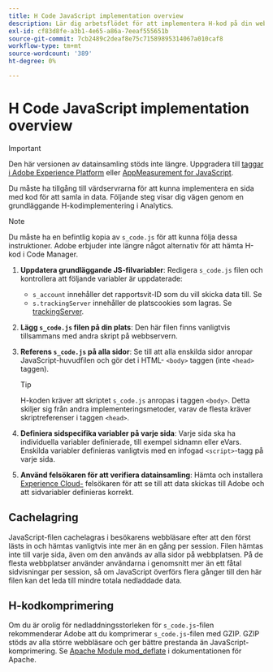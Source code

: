 ```yaml
---
title: H Code JavaScript implementation overview
description: Lär dig arbetsflödet för att implementera H-kod på din webbplats.
exl-id: cf83d8fe-a3b1-4e65-a86a-7eeaf555651b
source-git-commit: 7cb2489c2deaf8e75c71589895314067a010caf8
workflow-type: tm+mt
source-wordcount: '389'
ht-degree: 0%

---
```


# H Code JavaScript implementation overview

>[!IMPORTANT]
>
>Den här versionen av datainsamling stöds inte längre. Uppgradera till [taggar i Adobe Experience Platform](../../launch/overview.md) eller [AppMeasurement for JavaScript](../overview.md).

Du måste ha tillgång till värdservrarna för att kunna implementera en sida med kod för att samla in data. Följande steg visar dig vägen genom en grundläggande H-kodimplementering i Analytics.

>[!NOTE]
>
>Du måste ha en befintlig kopia av `s_code.js` för att kunna följa dessa instruktioner. Adobe erbjuder inte längre något alternativ för att hämta H-kod i Code Manager.

1. **Uppdatera grundläggande JS-filvariabler**: Redigera  `s_code.js` filen och kontrollera att följande variabler är uppdaterade:
   * `s_account` innehåller det rapportsvit-ID som du vill skicka data till. Se
   * `s.trackingServer` innehåller de platscookies som lagras. Se [trackingServer](../../vars/config-vars/trackingserver.md).
1. **Lägg  `s_code.js` filen på din plats**: Den här filen finns vanligtvis tillsammans med andra skript på webbservern.
1. **Referens  `s_code.js` på alla sidor**: Se till att alla enskilda sidor anropar JavaScript-huvudfilen och gör det i HTML- `<body>` taggen (inte  `<head>` taggen).

   >[!TIP]
   >
   >H-koden kräver att skriptet `s_code.js` anropas i taggen `<body>`. Detta skiljer sig från andra implementeringsmetoder, varav de flesta kräver skriptreferenser i taggen `<head>`.
1. **Definiera sidspecifika variabler på varje sida**: Varje sida ska ha individuella variabler definierade, till exempel sidnamn eller eVars. Enskilda variabler definieras vanligtvis med en infogad `<script>`-tagg på varje sida.
1. **Använd felsökaren för att verifiera datainsamling**: Hämta och installera  [Experience Cloud-](../../validate/debugger.md) felsökaren för att se till att data skickas till Adobe och att sidvariabler definieras korrekt.

## Cachelagring

JavaScript-filen cachelagras i besökarens webbläsare efter att den först lästs in och hämtas vanligtvis inte mer än en gång per session. Filen hämtas inte till varje sida, även om den används av alla sidor på webbplatsen. På de flesta webbplatser använder användarna i genomsnitt mer än ett fåtal sidvisningar per session, så om JavaScript överförs flera gånger till den här filen kan det leda till mindre totala nedladdade data.

## H-kodkomprimering

Om du är orolig för nedladdningsstorleken för `s_code.js`-filen rekommenderar Adobe att du komprimerar `s_code.js`-filen med GZIP. GZIP stöds av alla större webbläsare och ger bättre prestanda än JavaScript-komprimering. Se [Apache Module mod_deflate](https://httpd.apache.org/docs/current/mod/mod_deflate.html) i dokumentationen för Apache.
